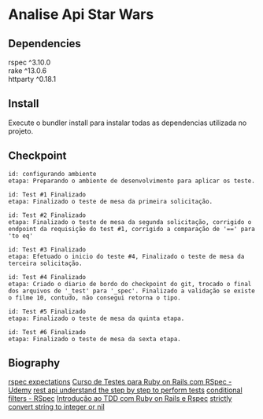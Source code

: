 # Analise Api Star Wars

## Dependencies

rspec ^3.10.0<br />
rake ^13.0.6<br />
httparty ^0.18.1<br />

## Install

Execute o bundler install para instalar todas as dependencias utilizada no projeto.

## Checkpoint

```
id: configurando ambiente
etapa: Preparando o ambiente de desenvolvimento para aplicar os teste.

id: Test #1 Finalizado
etapa: Finalizado o teste de mesa da primeira solicitação.

id: Test #2 Finalizado
etapa: Finalizado o teste de mesa da segunda solicitação, corrigido o endpoint da requisição do test #1, corrigido a comparação de '==' para 'to eq'

id: Test #3 Finalizado
etapa: Efetuado o inicio do teste #4, Finalizado o teste de mesa da terceira solicitação.

id: Test #4 Finalizado
etapa: Criado o diario de bordo do checkpoint do git, trocado o final dos arquivos de '_test' para '_spec'. Finalizado a validação se existe o filme 10, contudo, não consegui retorna o tipo.

id: Test #5 Finalizado
etapa: Finalizado o teste de mesa da quinta etapa.

id: Test #6 Finalizado
etapa: Finalizado o teste de mesa da sexta etapa.
```

## Biography

<a href="https://www.rubydoc.info/gems/rspec-expectations/frames">rspec expectations</a>
<a href="https://www.udemy.com/course/curso-de-testes-ruby-com-rspec">Curso de Testes para Ruby on Rails com RSpec - Udemy</a>
<a href="https://br.sensedia.com/post/rest-api-understand-the-step-by-step-to-perform-tests">rest api understand the step by step to perform tests<a>
<a href="https://relishapp.com/rspec/rspec-core/v/3-8/docs/filtering/conditional-filters">conditional filters - RSpec</a>
<a href="https://www.youtube.com/watch?v=oIN1EIrebVA&ab_channel=ProgramadorShowzim">Introdução ao TDD com Ruby on Rails e Rspec</a>
<a href="https://stackoverflow.com/questions/24980295/strictly-convert-string-to-integer-or-nil">strictly convert string to integer or nil</a>
